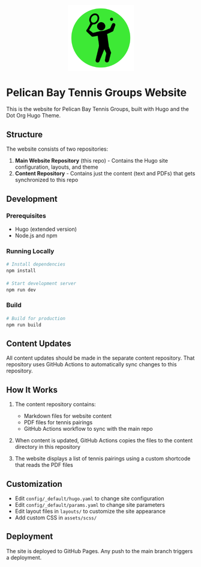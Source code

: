 <p align="center">
    <img src="assets/logo.png" width="35%" align="center" alt="logo">
</p>

# Pelican Bay Tennis Groups Website

This is the website for Pelican Bay Tennis Groups, built with Hugo and the Dot Org Hugo Theme.

## Structure

The website consists of two repositories:

1. **Main Website Repository** (this repo) - Contains the Hugo site configuration, layouts, and theme
2. **Content Repository** - Contains just the content (text and PDFs) that gets synchronized to this repo

## Development

### Prerequisites

- Hugo (extended version)
- Node.js and npm

### Running Locally

```bash
# Install dependencies
npm install

# Start development server
npm run dev
```

### Build

```bash
# Build for production
npm run build
```

## Content Updates

All content updates should be made in the separate content repository. That repository uses GitHub Actions to automatically sync changes to this repository.

## How It Works

1. The content repository contains:
   - Markdown files for website content
   - PDF files for tennis pairings
   - GitHub Actions workflow to sync with the main repo

2. When content is updated, GitHub Actions copies the files to the content directory in this repository

3. The website displays a list of tennis pairings using a custom shortcode that reads the PDF files

## Customization

- Edit `config/_default/hugo.yaml` to change site configuration
- Edit `config/_default/params.yaml` to change site parameters
- Edit layout files in `layouts/` to customize the site appearance
- Add custom CSS in `assets/scss/`

## Deployment

The site is deployed to GitHub Pages. Any push to the main branch triggers a deployment.

